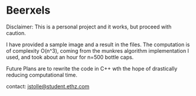 # Beerxels

Disclaimer: This is a personal project and it works, but proceed with caution.

I have provided a sample image and a result in the files.
The computation is of complexity O(n^3), coming from the munkres algorithm implementation I used, and took about an hour for n=500 bottle caps.

Future Plans are to rewrite the code in C++ wth the hope of drastically reducing computational time. 

contact: jstolle@student.ethz.com

